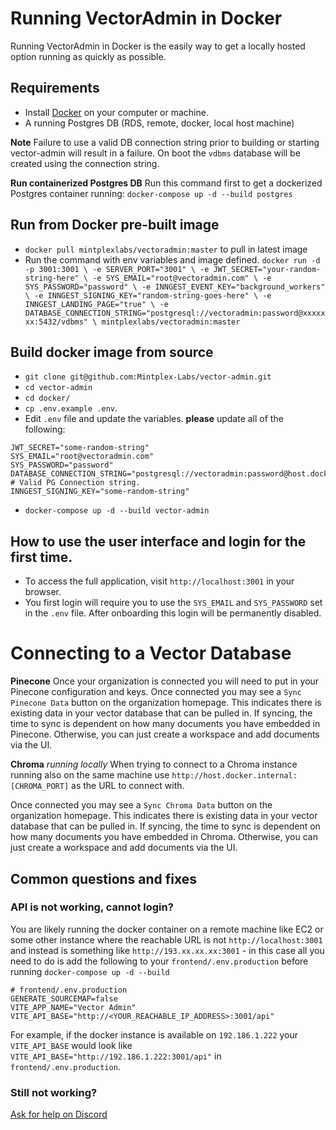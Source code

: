 # Running VectorAdmin in Docker

Running VectorAdmin in Docker is the easily way to get a locally hosted option running as quickly as possible.

## Requirements
- Install [Docker](https://www.docker.com/) on your computer or machine.
- A running Postgres DB (RDS, remote, docker, local host machine)

**Note**  Failure to use a valid DB connection string prior to building or starting vector-admin will result in a failure.
On boot the `vdbms` database will be created using the connection string.

**Run containerized Postgres DB**
Run this command first to get a dockerized Postgres container running:
`docker-compose up -d --build postgres`

## Run from Docker pre-built image
- `docker pull mintplexlabs/vectoradmin:master` to pull in latest image
- Run the command with env variables and image defined.
`docker run -d -p 3001:3001 \
-e SERVER_PORT="3001" \
-e JWT_SECRET="your-random-string-here" \
-e SYS_EMAIL="root@vectoradmin.com" \
-e SYS_PASSWORD="password" \
-e INNGEST_EVENT_KEY="background_workers" \
-e INNGEST_SIGNING_KEY="random-string-goes-here" \
-e INNGEST_LANDING_PAGE="true" \
-e DATABASE_CONNECTION_STRING="postgresql://vectoradmin:password@xxxxxxx:5432/vdbms" \
mintplexlabs/vectoradmin:master`


## Build docker image from source
- `git clone git@github.com:Mintplex-Labs/vector-admin.git`
- `cd vector-admin`
- `cd docker/`
- `cp .env.example .env`.
- Edit `.env` file and update the variables. **please** update all of the following:
```shell
JWT_SECRET="some-random-string"
SYS_EMAIL="root@vectoradmin.com"
SYS_PASSWORD="password"
DATABASE_CONNECTION_STRING="postgresql://vectoradmin:password@host.docker.internal:5433/vdbms" # Valid PG Connection string.
INNGEST_SIGNING_KEY="some-random-string"
```
- `docker-compose up -d --build vector-admin`


## How to use the user interface and login for the first time.
- To access the full application, visit `http://localhost:3001` in your browser.
- You first login will require you to use the `SYS_EMAIL` and `SYS_PASSWORD` set in the `.env` file. After onboarding this login will be permanently disabled.


# Connecting to a Vector Database

**Pinecone**
Once your organization is connected you will need to put in your Pinecone configuration and keys. Once connected you may see a `Sync Pinecone Data` button on the organization homepage. This indicates there is existing data in your vector database that can be pulled in. If syncing, the time to sync is dependent on how many documents you have embedded in Pinecone. Otherwise, you can just create a workspace and add documents via the UI.

**Chroma** _running locally_
When trying to connect to a Chroma instance running also on the same machine use `http://host.docker.internal:[CHROMA_PORT]` as the URL to connect with.

Once connected you may see a `Sync Chroma Data` button on the organization homepage. This indicates there is existing data in your vector database that can be pulled in. If syncing, the time to sync is dependent on how many documents you have embedded in Chroma. Otherwise, you can just create a workspace and add documents via the UI.


## Common questions and fixes

### API is not working, cannot login?
You are likely running the docker container on a remote machine like EC2 or some other instance where the reachable URL
is not `http://localhost:3001` and instead is something like `http://193.xx.xx.xx:3001` - in this case all you need to do is add the following to your `frontend/.env.production` before running `docker-compose up -d --build`
```
# frontend/.env.production
GENERATE_SOURCEMAP=false
VITE_APP_NAME="Vector Admin"
VITE_API_BASE="http://<YOUR_REACHABLE_IP_ADDRESS>:3001/api"
```
For example, if the docker instance is available on `192.186.1.222` your `VITE_API_BASE` would look like `VITE_API_BASE="http://192.186.1.222:3001/api"` in `frontend/.env.production`.

### Still not working?
[Ask for help on Discord](https://discord.gg/6UyHPeGZAC)